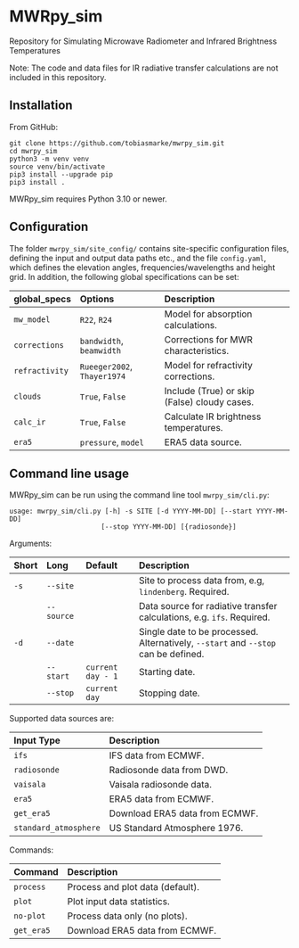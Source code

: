 # MWRpy_sim

Repository for Simulating Microwave Radiometer and Infrared Brightness Temperatures

Note: The code and data files for IR radiative transfer calculations are not included in this repository.

## Installation

From GitHub:

```shell
git clone https://github.com/tobiasmarke/mwrpy_sim.git
cd mwrpy_sim
python3 -m venv venv
source venv/bin/activate
pip3 install --upgrade pip
pip3 install .
```

MWRpy_sim requires Python 3.10 or newer.

## Configuration

The folder `mwrpy_sim/site_config/` contains site-specific configuration files,
defining the input and output data paths etc., and the file `config.yaml`, which
defines the elevation angles, frequencies/wavelengths and height grid. In addition,
the following global specifications can be set:

| global_specs   | Options                     | Description                                  |
| :------------- | :-------------------------- | :------------------------------------------- |
| `mw_model`     | `R22`, `R24`                | Model for absorption calculations.           |
| `corrections`  | `bandwidth`, `beamwidth`    | Corrections for MWR characteristics.         |
| `refractivity` | `Rueeger2002`, `Thayer1974` | Model for refractivity corrections.          |
| `clouds`       | `True`, `False`             | Include (True) or skip (False) cloudy cases. |
| `calc_ir`      | `True`, `False`             | Calculate IR brightness temperatures.        |
| `era5`         | `pressure`, `model`         | ERA5 data source.                            |

## Command line usage

MWRpy_sim can be run using the command line tool `mwrpy_sim/cli.py`:

    usage: mwrpy_sim/cli.py [-h] -s SITE [-d YYYY-MM-DD] [--start YYYY-MM-DD]
                           [--stop YYYY-MM-DD] [{radiosonde}]

Arguments:

| Short | Long       | Default           | Description                                                                        |
| :---- | :--------- | :---------------- | :--------------------------------------------------------------------------------- |
| `-s`  | `--site`   |                   | Site to process data from, e.g, `lindenberg`. Required.                            |
|       | `--source` |                   | Data source for radiative transfer calculations, e.g. `ifs`. Required.             |
| `-d`  | `--date`   |                   | Single date to be processed. Alternatively, `--start` and `--stop` can be defined. |
|       | `--start`  | `current day - 1` | Starting date.                                                                     |
|       | `--stop`   | `current day `    | Stopping date.                                                                     |

Supported data sources are:

| Input Type            | Description                    |
| :-------------------- | :----------------------------- |
| `ifs`                 | IFS data from ECMWF.           |
| `radiosonde`          | Radiosonde data from DWD.      |
| `vaisala`             | Vaisala radiosonde data.       |
| `era5`                | ERA5 data from ECMWF.          |
| `get_era5`            | Download ERA5 data from ECMWF. |
| `standard_atmosphere` | US Standard Atmosphere 1976.   |

Commands:

| Command    | Description                      |
| :--------- | :------------------------------- |
| `process`  | Process and plot data (default). |
| `plot`     | Plot input data statistics.      |
| `no-plot`  | Process data only (no plots).    |
| `get_era5` | Download ERA5 data from ECMWF.   |
